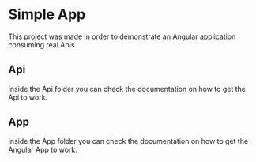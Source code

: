 # Simple App

This project was made in order to demonstrate an Angular application consuming real Apis.

## Api

Inside the Api folder you can check the documentation on how to get the Api to work.

## App

Inside the App folder you can check the documentation on how to get the Angular App to work.
